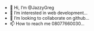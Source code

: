 - 👋 Hi, I’m @JazzyGreg
- 👀 I’m interested in web development...
- 💞️ I’m looking to collaborate on github...
- 📫 How to reach me 08077660030...

<!---
JazzyGreg/JazzyGreg is a ✨ special ✨ repository because its `README.md` (this file) appears on your GitHub profile.
You can click the Preview link to take a look at your changes.
--->
